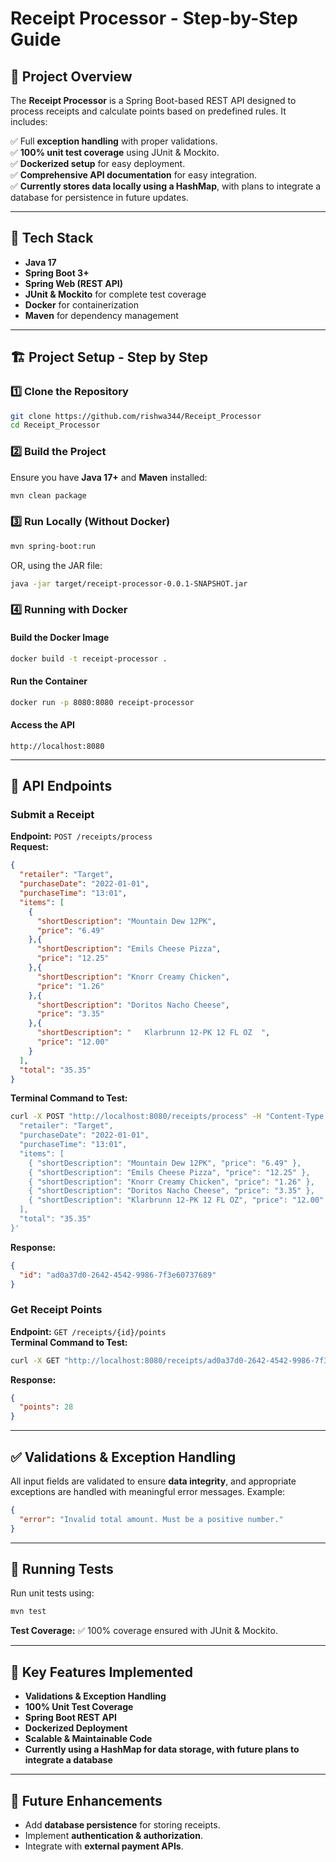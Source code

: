 # Receipt Processor - Step-by-Step Guide

## 📌 Project Overview

The **Receipt Processor** is a Spring Boot-based REST API designed to process receipts and calculate points based on predefined rules. It includes:

✅ Full **exception handling** with proper validations.\
✅ **100% unit test coverage** using JUnit & Mockito.\
✅ **Dockerized setup** for easy deployment.\
✅ **Comprehensive API documentation** for easy integration.\
✅ **Currently stores data locally using a HashMap**, with plans to integrate a database for persistence in future updates.

---

## 🚀 Tech Stack

- **Java 17**
- **Spring Boot 3+**
- **Spring Web (REST API)**
- **JUnit & Mockito** for complete test coverage
- **Docker** for containerization
- **Maven** for dependency management

---

## 🏗️ Project Setup - Step by Step

### **1️⃣ Clone the Repository**

```sh
git clone https://github.com/rishwa344/Receipt_Processor
cd Receipt_Processor
```

### **2️⃣ Build the Project**

Ensure you have **Java 17+** and **Maven** installed:

```sh
mvn clean package
```

### **3️⃣ Run Locally (Without Docker)**

```sh
mvn spring-boot:run
```

OR, using the JAR file:

```sh
java -jar target/receipt-processor-0.0.1-SNAPSHOT.jar
```

### **4️⃣ Running with Docker**

#### **Build the Docker Image**

```sh
docker build -t receipt-processor .
```

#### **Run the Container**

```sh
docker run -p 8080:8080 receipt-processor
```

#### **Access the API**

```
http://localhost:8080
```

---

## 📌 API Endpoints

### **Submit a Receipt**

**Endpoint:** `POST /receipts/process`\
**Request:**

```json
{
  "retailer": "Target",
  "purchaseDate": "2022-01-01",
  "purchaseTime": "13:01",
  "items": [
    {
      "shortDescription": "Mountain Dew 12PK",
      "price": "6.49"
    },{
      "shortDescription": "Emils Cheese Pizza",
      "price": "12.25"
    },{
      "shortDescription": "Knorr Creamy Chicken",
      "price": "1.26"
    },{
      "shortDescription": "Doritos Nacho Cheese",
      "price": "3.35"
    },{
      "shortDescription": "   Klarbrunn 12-PK 12 FL OZ  ",
      "price": "12.00"
    }
  ],
  "total": "35.35"
}
```

**Terminal Command to Test:**

```sh
curl -X POST "http://localhost:8080/receipts/process" -H "Content-Type: application/json" -d '{
  "retailer": "Target",
  "purchaseDate": "2022-01-01",
  "purchaseTime": "13:01",
  "items": [
    { "shortDescription": "Mountain Dew 12PK", "price": "6.49" },
    { "shortDescription": "Emils Cheese Pizza", "price": "12.25" },
    { "shortDescription": "Knorr Creamy Chicken", "price": "1.26" },
    { "shortDescription": "Doritos Nacho Cheese", "price": "3.35" },
    { "shortDescription": "Klarbrunn 12-PK 12 FL OZ", "price": "12.00" }
  ],
  "total": "35.35"
}'
```

**Response:**

```json
{
  "id": "ad0a37d0-2642-4542-9986-7f3e60737689"
}
```

### **Get Receipt Points**

**Endpoint:** `GET /receipts/{id}/points`\
**Terminal Command to Test:**

```sh
curl -X GET "http://localhost:8080/receipts/ad0a37d0-2642-4542-9986-7f3e60737689/points"
```

**Response:**

```json
{
  "points": 28
}
```

---

## ✅ Validations & Exception Handling

All input fields are validated to ensure **data integrity**, and appropriate exceptions are handled with meaningful error messages. Example:

```json
{
  "error": "Invalid total amount. Must be a positive number."
}
```

---

## 🧪 Running Tests

Run unit tests using:

```sh
mvn test
```

**Test Coverage:** ✅ 100% coverage ensured with JUnit & Mockito.

---

## 🌟 Key Features Implemented

- **Validations & Exception Handling**
- **100% Unit Test Coverage**
- **Spring Boot REST API**
- **Dockerized Deployment**
- **Scalable & Maintainable Code**
- **Currently using a HashMap for data storage, with future plans to integrate a database**

---

## 🎯 Future Enhancements

- Add **database persistence** for storing receipts.
- Implement **authentication & authorization**.
- Integrate with **external payment APIs**.


